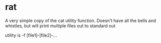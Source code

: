# rat

A very simple copy of the cat utility function. Doesn't have all the bells and whistles, but will print multiple files out to standard out

utility is -f [file1]-[file2]-...
